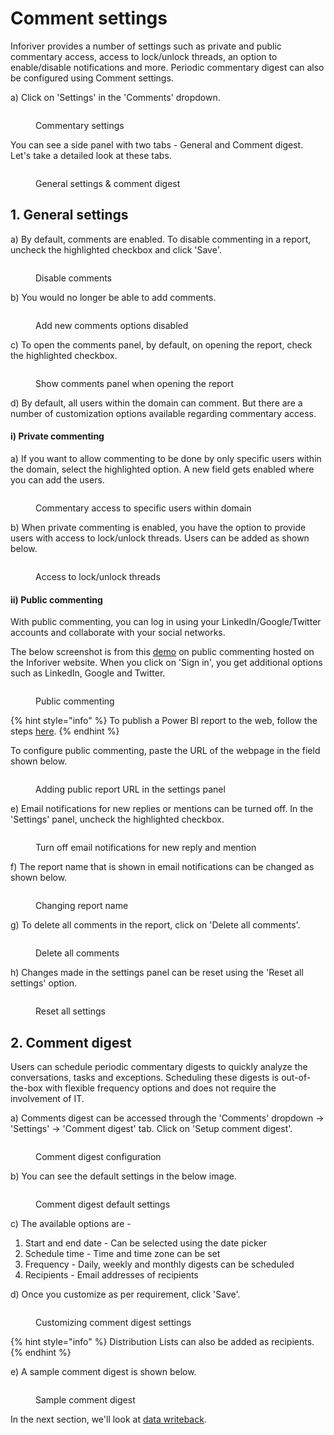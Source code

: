 # Comment settings

Inforiver provides a number of settings such as private and public commentary access, access to lock/unlock threads, an option to enable/disable notifications and more. Periodic commentary digest can also be configured using Comment settings.

a) Click on 'Settings' in the 'Comments' dropdown.

<figure><img src="../../../.gitbook/assets/8.2.4.1 Settings.png" alt=""><figcaption><p>Commentary settings</p></figcaption></figure>

You can see a side panel with two tabs - General and Comment digest. Let's take a detailed look at these tabs.

<figure><img src="../../../.gitbook/assets/8.2.4.2 Settings.png" alt=""><figcaption><p>General settings &#x26; comment digest</p></figcaption></figure>

## 1. General settings

​a) By default, comments are enabled. To disable commenting in a report, uncheck the highlighted checkbox and click 'Save'.

<figure><img src="../../../.gitbook/assets/8.2.4.3 Settings.png" alt=""><figcaption><p>Disable comments</p></figcaption></figure>

b) You would no longer be able to add comments.

<figure><img src="../../../.gitbook/assets/8.2.4.4 Settings.png" alt=""><figcaption><p>Add new comments options disabled</p></figcaption></figure>

c) To open the comments panel, by default, on opening the report, check the highlighted checkbox.

<figure><img src="../../../.gitbook/assets/8.2.4.5 Settings.png" alt=""><figcaption><p>Show comments panel when opening the report</p></figcaption></figure>

d) By default, all users within the domain can comment. But there are a number of customization options available regarding commentary access.

#### i) Private commenting

a) If you want to allow commenting to be done by only specific users within the domain, select the highlighted option. A new field gets enabled where you can add the users.

<figure><img src="../../../.gitbook/assets/8.2.4.6 Settings.png" alt=""><figcaption><p>Commentary access to specific users within domain</p></figcaption></figure>

b) When private commenting is enabled, you have the option to provide users with access to lock/unlock threads. Users can be added as shown below.

<figure><img src="../../../.gitbook/assets/8.2.4.10 Settings.png" alt=""><figcaption><p>Access to lock/unlock threads</p></figcaption></figure>

#### ii) Public commenting

With public commenting, you can log in using your LinkedIn/Google/Twitter accounts and collaborate with your social networks.&#x20;

The below screenshot is from this [demo](https://inforiver.com/microsoft-social-collaboration-in-power-bi/) on public commenting hosted on the Inforiver website. When you click on 'Sign in', you get additional options such as LinkedIn, Google and Twitter.

<figure><img src="../../../.gitbook/assets/8.2.4.7 Settings.png" alt=""><figcaption><p>Public commenting</p></figcaption></figure>

{% hint style="info" %}
To publish a Power BI report to the web, follow the steps [here](https://learn.microsoft.com/en-us/power-bi/collaborate-share/service-publish-to-web).&#x20;
{% endhint %}

To configure public commenting, paste the URL of the webpage in the field shown below.

<figure><img src="../../../.gitbook/assets/8.2.4.9 Settings.png" alt=""><figcaption><p>Adding public report URL in the settings panel</p></figcaption></figure>

e) Email notifications for new replies or mentions can be turned off. In the 'Settings' panel, uncheck the highlighted checkbox.

<figure><img src="../../../.gitbook/assets/8.2.4.11 Settings.png" alt=""><figcaption><p>Turn off email notifications for new reply and mention</p></figcaption></figure>

f) The report name that is shown in email notifications can be changed as shown below.

<figure><img src="../../../.gitbook/assets/8.2.4.12 Settings.png" alt=""><figcaption><p>Changing report name</p></figcaption></figure>

g) To delete all comments in the report, click on 'Delete all comments'.

<figure><img src="../../../.gitbook/assets/8.2.4.13 Settings.png" alt=""><figcaption><p>Delete all comments</p></figcaption></figure>

h) Changes made in the settings panel can be reset using the 'Reset all settings' option.

<figure><img src="../../../.gitbook/assets/8.2.4.14 Settings.png" alt=""><figcaption><p>Reset all settings</p></figcaption></figure>

## 2. Comment digest

Users can schedule periodic commentary digests to quickly analyze the conversations, tasks and exceptions. Scheduling these digests is out-of-the-box with flexible frequency options and does not require the involvement of IT.&#x20;

a) Comments digest can be accessed through the 'Comments' dropdown -> 'Settings' -> 'Comment digest' tab. Click on 'Setup comment digest'.

<figure><img src="../../../.gitbook/assets/8.2.4.15 comment digest.png" alt=""><figcaption><p>Comment digest configuration</p></figcaption></figure>

b) You can see the default settings in the below image.

<figure><img src="../../../.gitbook/assets/8.2.4.16 comment digest.png" alt=""><figcaption><p>Comment digest default settings</p></figcaption></figure>

c) The available options are -&#x20;

1. Start and end date - Can be selected using the date picker
2. Schedule time - Time and time zone can be set
3. Frequency - Daily, weekly and monthly digests can be scheduled
4. Recipients - Email addresses of recipients&#x20;

d) Once you customize as per requirement, click 'Save'.

<figure><img src="../../../.gitbook/assets/8.2.4.17 comment digest.png" alt=""><figcaption><p>Customizing comment digest settings</p></figcaption></figure>

{% hint style="info" %}
Distribution Lists can also be added as recipients.&#x20;
{% endhint %}

e) A sample comment digest is shown below.

<figure><img src="../../../.gitbook/assets/8.2.4.18 comment digest.png" alt=""><figcaption><p>Sample comment digest</p></figcaption></figure>

In the next section, we'll look at [data writeback](../../9.-data-writeback.md).
